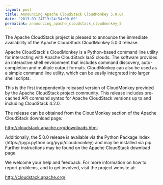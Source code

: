 ```yaml
---
layout: post
title: Announcing Apache CloudStack CloudMonkey 5.0.0!
date: '2013-09-24T13:24:54+00:00'
permalink: announcing_apache_cloudstack_cloudmonkey_5
---
```

<p>The Apache CloudStack project is pleased to announce the immediate availability
of the Apache CloudStack CloudMonkey 5.0.0 release.</p>

<p>Apache CloudStack's CloudMonkey is a Python-based command line utility for
interacting with Apache CloudStack IaaS clouds.  The software provides
an interactive shell environment that includes command discovery,
auto-completion and multiple output formats. CloudMonkey can also be
used as a simple command line utility, which can be easily integrated
into larger shell scripts.</p>

<p>This is the first independently released version of CloudMonkey provided
by the Apache CloudStack project community.  This release includes
pre-cached API command syntax for Apache CloudStack versions up to
and including CloudStack 4.2.0.</p>

<p>The release can be obtained from the CloudMonkey section of the Apache
CloudStack download page:</p>

<p><a href="http://cloudstack.apache.org/downloads.html">http://cloudstack.apache.org/downloads.html</a></p>

<p>Additionally, the 5.0.0 release is available via the Python Package
Index (https://pypi.python.org/pypi/cloudmonkey) and may be installed
via pip. Further instructions may be found on the Apache CloudStack
download page.</p>

<p>We welcome your help and feedback. For more information on how to report
problems, and to get involved, visit the project website at:</p>

<p><a href="http://cloudstack.apache.org/">http://cloudstack.apache.org/</a></p>
